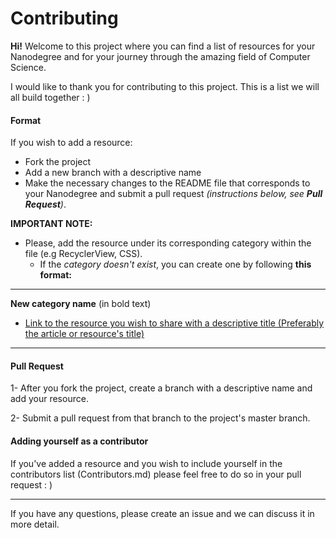 # Contributing

**Hi!** Welcome to this project where you can find a list of resources for your Nanodegree and for your journey through the amazing field of Computer Science. 

I would like to thank you for contributing to this project. This is a list we will all build together : )

#### Format

If you wish to add a resource:

- Fork the project
- Add a new branch with a descriptive name
- Make the necessary changes to the README file that corresponds to your Nanodegree and submit a pull request  *(instructions below, see **Pull Request**)*.

**IMPORTANT NOTE:**

- Please, add the resource under its corresponding category within the file (e.g RecyclerView, CSS). 
    - If the *category doesn't exist*, you can create one by following **this format:**
       
---
       
**New category name** (in bold text)

- [Link to the resource you wish to share with a descriptive title  (Preferably the article or resource's title)](#)


-----

#### Pull Request

1- After you fork the project, create a branch with a descriptive name and add your resource.

2- Submit a pull request from that branch to the project's master branch.


#### Adding yourself as a contributor

If you've added a resource and you wish to include yourself in the contributors list (Contributors.md) please feel free to do so in your pull request : )

----

If you have any questions, please create an issue and we can discuss it in more detail.
